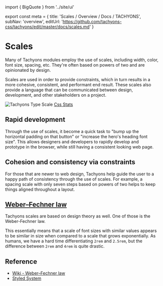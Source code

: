 import { BigQuote } from '../site/ui'

export const meta = {
  title: 'Scales / Overview / Docs / TACHYONS',
  subNav: 'overview',
  editUrl: 'https://github.com/tachyons-css/tachyons/edit/master/docs/scales.md'
}

# Scales

Many of Tachyons modules employ the use of scales, including width, color, font size, spacing, etc.
They're often based on powers of two and are opinionated by design.

Scales are used in order to provide constraints, which in turn results in a more cohesive, consistent, and performant end result.
These scales also provide a language that can be communicated between design, development, and other stakeholders on a project.

![Tachyons Type Scale](https://user-images.githubusercontent.com/1424573/37166890-8b6cdfc2-22bd-11e8-9dff-51025bc22ce8.png)
[Css Stats](http://cssstats.com/stats?link=http%3A%2F%2Ftachyons.io%2Fcss%2Ftachyons.min.css&name=Tachyons)

## Rapid development

Through the use of scales, it become a quick task to "bump up the horizontal padding on that button" or "increase the hero's heading font size".
This allows designers and developers to rapidly develop and prototype in the browser, while still having a consistent looking web page.

## Cohesion and consistency via constraints

For those that are newer to web design, Tachyons help guide the user to a happy path of consistency through the use of scales.
For example, a spacing scale with only seven steps based on powers of two helps to keep things aligned throughout a layout.

## [Weber–Fechner law](https://en.wikipedia.org/wiki/Weber%E2%80%93Fechner_law)

Tachyons scales are based on design theory as well.
One of those is the Weber-Fechner law.

<BigQuote
  quote='Simple differential sensitivity is inversely proportional to the size of the components of the difference; relative differential sensitivity remains the same regardless of size.'
  author='Gustav Theodor Fechner'
  work='Elements of psychophysics'
/>

This essentially means that a scale of font sizes with similar values appears to be similar in size when compared to a scale that grows exponentially.
As humans, we have a hard time differentiating `2rem` and `2.5rem`, but the difference between `2rem` and `4rem` is quite drastic.

## Reference

- [Wiki - Weber–Fechner law](https://en.wikipedia.org/wiki/Weber%E2%80%93Fechner_law)
- [Styled System](https://github.com/jxnblk/styled-system)
